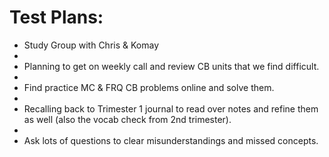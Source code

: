 # Test Plans:
- Study Group with Chris & Komay
- 
- Planning to get on weekly call and review CB units that we find difficult. 
- 
- Find practice MC & FRQ CB problems online and solve them. 
- 
- Recalling back to Trimester 1 journal to read over notes and refine them as well (also the vocab check from 2nd trimester).
- 
- Ask lots of questions to clear misunderstandings and missed concepts.
